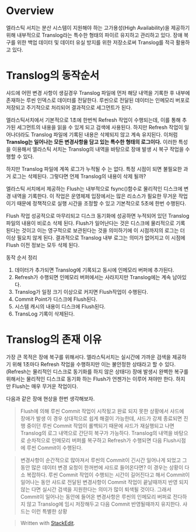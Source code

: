 # Overview

엘라스틱 서치는 분산 시스템이 지원해야 하는 고가용성(High Availability)을 제공하기 위해 내부적으로 Translog라는 특수한 형태의 파이르 유지하고 관리하고 있다. 장애 복구를 위한 백업 데이터 및 데이터 유실 방지를 위한 저장소로써 Translog를 적극 활용하고 있다. 

# Translog의 동작순서

샤드에 어떤 변경 사항이 생길경우 Translog 파일에 먼저 해당 내역을 기록한 후 내부에 존재하는 루씬 인덱스로 데이터를 전달한다. 루씬으로 전달된 데이터는 인메모리 버포로 저장되고 주기적으로 처리되어 결과적으로 세그먼트가 된다. 

엘라스틱서치에서 기본적으로 1초에 한번씩 Refresh 작업이 수행되는데, 이를 통해 추가된 세그먼트의 내용을 읽을 수 있게 되고 검색에 사용된다. 하지만 Refresh 작업이 일어나더라도 Translog 파일에 기록된 내용은 삭제되지 않고 계속 유지된다. 이처럼 **Translog는 일어나는 모든 변경사항을 담고 있는 특수한 형태의 로그이다.** 이러한 특성을 이용해서 엘라스틱 서치는 Translog의 내역을 바탕으로 장애 발생 시 복구 작업을 수행할 수 있다. 

하지만 Translog 파일에 계쏙 로그가 누적될 수 는 없다. 특정 시점이 되면 불필요한 과거 로그는 삭제된다. 그렇다면 언제 Translog의 내용이 삭제 될까?

엘라스틱 서치에서 제공하는 Flush는 내부적으로 fsync()함수로 물리적인 디스크에 변경 내역을 기록한다. 이 작업은 운영체제 입장에서는 많은 리소스가 필요한 무거운 작업이기 때문에 정책적으로 실행 시간을 조정할 수 있고 기본적으로 5초에 한번 수행된다. 

Flush 작업 성공적으로 마무리되고 디스크 동기화에 성공하면 누적되어 있던 Translog 파일의 내용이 비로소 삭제 된다. Flush가 일어난다는 것은 디스크에 물리적으로 기록된다는 것이고 이는 영구적으로 보관된다는 것을 의미하기에 이 시점까지의 로그는 더 이상 필요치 않게 된다. 결과적으로 Translog 내부 로그는 의미가 없어지고 이 시점에 Flush 이전 정보는 모두 삭제 된다. 

동작 순서 정리
1. 데이터가 추가되면 Translog에 기록되고 동시에 인메모리 버퍼에 추가된다.
2. Refresh가 수행되면 인메모리 버퍼에서는 사라지지만 Translog에는 계속 남아있다.
3. Translog가 일정 크기 이상으로 커지면 Flush작업이 수행된다.
4. Commit Point가 디스크에 Flush된다.
5. 시스템 캐시의 내용이 디스크에 Flush된다.
6. TransLog 기록이 삭제된다.

# Translog의 존재 이유

가장 큰 목적은 장애 복구를 위해서다. 엘라스틱서치는 실시간에 가까운 검색을 제공하기 위해 1초마다 Refresh 작업을 수행하지만 이는 불안정한 상태라고 할 수 있다. (Refresh는 물리적인 디스크로 동기화를 하지 않은 상태다) 
장애 발생시 완벽한 복구를 위해서는 물리적인 디스크로 동기화 하는 Flush가 언젠가는 이루어 져야만 한다. 하지만 Flush는 매우 무거운 작업이다. 

다음과 같은 장애 현상을 한번 생각해보자.

>Flush에 의해 루씬 Commit 작업이 시작됬고 완료 되지 못한 상황에서 샤드에 장애가 발생
>이 경우 상대적으로 쉽게 해결이 가능한데, 샤드가 강제 종료되면 진행 중이던 루씬 Commit 작업이 롤백되기 때문에 샤드가 재실행되고 나면 Translog의 로그 내역으로 간단히 복구가 가능하다. 
>Translog의 내역을 바탕으로 순차적으로 인메모리 버퍼를 복구하고 Refresh가 수행되면 다음 Flush시점에 루씬 Commit이 수행된다.

>변경사항이 순간적으로 많아져서 루씬의 Commit이 긴시간 일어나게 되었고 그 동안 많은 데이터 변경 요청이 한꺼번에 샤드로 들어온다면?
>이 경우는 상황이 다소 복잡하다. 루씬 Commit 작업이 수행되는 시간이 길어진다고 해서 Commit이 일어나는 동안 샤드로 전달된 변경사항이 Commit 작업이 끝날때까지 반영 되지 않는 다면 실시간 검색을 지원한다는 의미가 많이 퇴색될 것이다. 그래서 Commit이 일어나는 동안에 들어온 변경사항은 루씬의 인메모리 버퍼로 전다하지 않고 Translog에 임시 저장해두고 다음 Commit 반영될때까지 유지한다.
>샤드는 이런 특별한 상황


> Written with [StackEdit](https://stackedit.io/).
<!--stackedit_data:
eyJoaXN0b3J5IjpbNTI2NzUxNjE1LC01MzU1MjE2NTEsMTgxND
I4OTEzMywxNjc0NTA3NDI4LDE1MTE1MDg4NzRdfQ==
-->